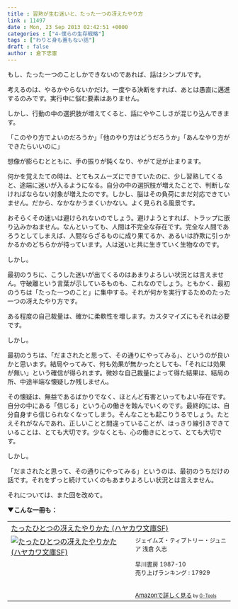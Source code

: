 ```yaml
---
title : 習熟が生む迷いと、たった一つの冴えたやり方
link : 11497
date : Mon, 23 Sep 2013 02:42:51 +0000
categories : ["4-僕らの生存戦略"]
tags : ["わりと身も蓋もない話"]
draft : false
author : 倉下忠憲
---
```


もし、たった一つのことしかできないのであれば、話はシンプルです。

考えるのは、やるかやらないかだけ。一度やる決断をすれば、あとは愚直に邁進するのみです。実行中に悩む要素はありません。

しかし、行動の中の選択肢が増えてくると、話にややこしさが混じり込んできます。

「このやり方でよいのだろうか」「他のやり方はどうだろうか」「あんなやり方ができたらいいのに」

想像が膨らむとともに、手の振りが鈍くなり、やがて足が止まります。

何かを覚えたての時は、とてもスムーズにできていたのに、少し習熟してくると、途端に迷いが入るようになる。自分の中の選択肢が増えたことで、判断しなければならない対象が増えたのです。しかし、脳はその負荷にまだ対応できていません。だから、なかなかうまくいかない。よく見られる風景です。

おそらくその迷いは避けられないのでしょう。避けようとすれば、トラップに嵌り込みかねません。なんといっても、人間は不完全な存在です。完全な人間であろうとしてしまえば、人間ならざるものに成り果てるか、あるいは詐欺に引っかかるかのどちらかが待っています。人は迷いと共に生きていく生物なのです。

しかし。

最初のうちに、こうした迷いが出てくるのはあまりよろしい状況とは言えません。守破離という言葉が示しているものも、これなのでしょう。ともかく、最初のうちは「たった一つのこと」に集中する。それが何かを実行するためのたった一つの冴えたやり方です。

ある程度の自己裁量は、確かに柔軟性を増します。カスタマイズにもそれは必要です。

しかし。

最初のうちは、「だまされたと思って、その通りにやってみる」、というのが良いかと思います。結局やってみて、何も効果が無かったとしても、「それには効果が無い」という確信が得られます。微妙な自己裁量によって得た結果は、結局の所、中途半端な懐疑しか残しません。

その懐疑は、無益であるばかりでなく、ほとんど有害といってもよい存在です。自分の中にある「信じる」という心の働きを蝕んでいくのです。最終的には、自分自身すら信じられなくなってしまう。そんなことも起こりうるでしょう。たとえそれがなんであれ、正しいことと間違っていることが、はっきり線引きできていることは、とても大切です。少なくとも、心の働きにとって、とても大切です。

しかし。

「だまされたと思って、その通りにやってみる」というのは、最初のうちだけの話です。それをずっと続けていくのもあまりよろしい状況とは言えません。

それについては、また回を改めて。

<strong>▼こんな一冊も：</strong>
<table  border="0" cellpadding="5"><tr><td colspan="2"><a href="http://www.amazon.co.jp/%E3%81%9F%E3%81%A3%E3%81%9F%E3%81%B2%E3%81%A8%E3%81%A4%E3%81%AE%E5%86%B4%E3%81%88%E3%81%9F%E3%82%84%E3%82%8A%E3%81%8B%E3%81%9F-%E3%83%8F%E3%83%A4%E3%82%AB%E3%83%AF%E6%96%87%E5%BA%ABSF-%E3%82%B8%E3%82%A7%E3%82%A4%E3%83%A0%E3%82%BA%E3%83%BB%E3%83%86%E3%82%A3%E3%83%97%E3%83%88%E3%83%AA%E3%83%BC%E3%83%BB%E3%82%B8%E3%83%A5%E3%83%8B%E3%82%A2/dp/4150107394%3FSubscriptionId%3D15SMZCTB9V8NGR2TW082%26tag%3Drashita1000-22%26linkCode%3Dxm2%26camp%3D2025%26creative%3D165953%26creativeASIN%3D4150107394" target="_top">たったひとつの冴えたやりかた (ハヤカワ文庫SF)</a><img src="http://www.assoc-amazon.jp/e/ir?t=rashita1000-22&l=ur2&o=9" width="1" height="1" style="border: none;" alt="" /></td></tr><tr><td valign="top"><a href="http://www.amazon.co.jp/%E3%81%9F%E3%81%A3%E3%81%9F%E3%81%B2%E3%81%A8%E3%81%A4%E3%81%AE%E5%86%B4%E3%81%88%E3%81%9F%E3%82%84%E3%82%8A%E3%81%8B%E3%81%9F-%E3%83%8F%E3%83%A4%E3%82%AB%E3%83%AF%E6%96%87%E5%BA%ABSF-%E3%82%B8%E3%82%A7%E3%82%A4%E3%83%A0%E3%82%BA%E3%83%BB%E3%83%86%E3%82%A3%E3%83%97%E3%83%88%E3%83%AA%E3%83%BC%E3%83%BB%E3%82%B8%E3%83%A5%E3%83%8B%E3%82%A2/dp/4150107394%3FSubscriptionId%3D15SMZCTB9V8NGR2TW082%26tag%3Drashita1000-22%26linkCode%3Dxm2%26camp%3D2025%26creative%3D165953%26creativeASIN%3D4150107394" target="_top"><img src="http://ecx.images-amazon.com/images/I/51YM52wPC3L._SL160_.jpg" border="0" alt="たったひとつの冴えたやりかた (ハヤカワ文庫SF)" /></a></td><td valign="top"><font size="-1">ジェイムズ・ティプトリー・ジュニア 浅倉 久志 <br /><br />早川書房  1987-10<br />売り上げランキング : 17929<br /><br /><br /><a href="http://www.amazon.co.jp/%E3%81%9F%E3%81%A3%E3%81%9F%E3%81%B2%E3%81%A8%E3%81%A4%E3%81%AE%E5%86%B4%E3%81%88%E3%81%9F%E3%82%84%E3%82%8A%E3%81%8B%E3%81%9F-%E3%83%8F%E3%83%A4%E3%82%AB%E3%83%AF%E6%96%87%E5%BA%ABSF-%E3%82%B8%E3%82%A7%E3%82%A4%E3%83%A0%E3%82%BA%E3%83%BB%E3%83%86%E3%82%A3%E3%83%97%E3%83%88%E3%83%AA%E3%83%BC%E3%83%BB%E3%82%B8%E3%83%A5%E3%83%8B%E3%82%A2/dp/4150107394%3FSubscriptionId%3D15SMZCTB9V8NGR2TW082%26tag%3Drashita1000-22%26linkCode%3Dxm2%26camp%3D2025%26creative%3D165953%26creativeASIN%3D4150107394" target="_top">Amazonで詳しく見る</a></font><font size="-2"> by <a href="http://www.goodpic.com/mt/aws/index.html" >G-Tools</a></font></td></tr></table>

